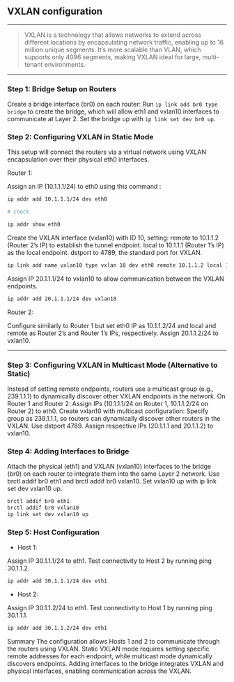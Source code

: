 ## VXLAN configuration

---

> VXLAN is a technology that allows networks to extend across different locations by encapsulating network traffic, enabling up to 16 million unique segments. It’s more scalable than VLAN, which supports only 4096 segments, making VXLAN ideal for large, multi-tenant environments.

---

### Step 1: Bridge Setup on Routers

Create a bridge interface (br0) on each router:
Run `ip link add br0 type bridge` to create the bridge, which will allow eth1 and vxlan10 interfaces to communicate at Layer 2.
Set the bridge up with `ip link set dev br0 up`.


### Step 2: Configuring VXLAN in Static Mode
This setup will connect the routers via a virtual network using VXLAN encapsulation over their physical eth0 interfaces.

Router 1:

Assign an IP (10.1.1.1/24) to eth0 using this command :
```bash
ip addr add 10.1.1.1/24 dev eth0

# check 

ip addr show eth0

```

Create the VXLAN interface (vxlan10) with ID 10, setting:
remote to 10.1.1.2 (Router 2’s IP) to establish the tunnel endpoint.
local to 10.1.1.1 (Router 1’s IP) as the local endpoint.
dstport to 4789, the standard port for VXLAN.

```bash
ip link add name vxlan10 type vxlan 10 dev eth0 remote 10.1.1.2 local 10.1.1.1 dstport 4789
```

Assign IP 20.1.1.1/24 to vxlan10 to allow communication between the VXLAN endpoints.
```bash
ip addr add 20.1.1.1/24 dev vxlan10
```


Router 2:

Configure similarly to Router 1 but set eth0 IP as 10.1.1.2/24 and local and remote as Router 2’s and Router 1’s IPs, respectively.
Assign 20.1.1.2/24 to vxlan10.

---

### Step 3: Configuring VXLAN in Multicast Mode (Alternative to Static)

Instead of setting remote endpoints, routers use a multicast group (e.g., 239.1.1.1) to dynamically discover other VXLAN endpoints in the network.
On Router 1 and Router 2:
Assign IPs (10.1.1.1/24 on Router 1, 10.1.1.2/24 on Router 2) to eth0.
Create vxlan10 with multicast configuration:
Specify group as 239.1.1.1, so routers can dynamically discover other routers in the VXLAN.
Use dstport 4789.
Assign respective IPs (20.1.1.1 and 20.1.1.2) to vxlan10.

### Step 4: Adding Interfaces to Bridge

Attach the physical (eth1) and VXLAN (vxlan10) interfaces to the bridge (br0) on each router to integrate them into the same Layer 2 network.
Use brctl addif br0 eth1 and brctl addif br0 vxlan10.
Set vxlan10 up with ip link set dev vxlan10 up.

```bash
brctl addif br0 eth1 
brctl addif br0 vxlan10
ip link set dev vxlan10 up
```

### Step 5: Host Configuration

* Host 1:

Assign IP 30.1.1.1/24 to eth1.
Test connectivity to Host 2 by running ping 30.1.1.2.
```bash
ip addr add 30.1.1.1/24 dev eth1

```

* Host 2:

Assign IP 30.1.1.2/24 to eth1.
Test connectivity to Host 1 by running ping 30.1.1.1.

```bash
ip addr add 30.1.1.2/24 dev eth1


```


Summary
The configuration allows Hosts 1 and 2 to communicate through the routers using VXLAN.
Static VXLAN mode requires setting specific remote addresses for each endpoint, while multicast mode dynamically discovers endpoints.
Adding interfaces to the bridge integrates VXLAN and physical interfaces, enabling communication across the VXLAN.